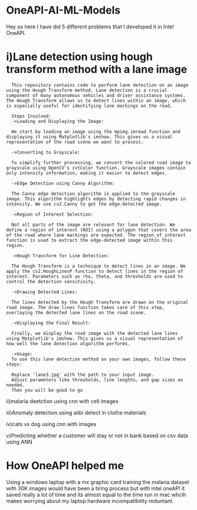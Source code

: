 # OneAPI-AI-ML-Models

Hey so here I have did 5 different problems that I developed it in Intel OneAPI.

# i)Lane detection using hough transform method with a lane image

      This repository contains code to perform lane detection on an image using the Hough Transform method. Lane detection is a crucial component of many autonomous vehicles and driver assistance systems. The Hough Transform allows us to detect lines within an image, which is especially useful for identifying lane markings on the road.
      
      Steps Involved:
      ->Loading and Displaying the Image:
      
      We start by loading an image using the mpimg.imread function and displaying it using Matplotlib's imshow. This gives us a visual representation of the road scene we want to process.
      
      ->Converting to Grayscale:
      
      To simplify further processing, we convert the colored road image to grayscale using OpenCV's cvtColor function. Grayscale images contain only intensity information, making it easier to detect edges.
      
      ->Edge Detection using Canny Algorithm:
      
      The Canny edge detection algorithm is applied to the grayscale image. This algorithm highlights edges by detecting rapid changes in intensity. We use cv2.Canny to get the edge-detected image.
      
      ->Region of Interest Selection:
      
      Not all parts of the image are relevant for lane detection. We define a region of interest (ROI) using a polygon that covers the area of the road where lane markings are expected. The region_of_interest function is used to extract the edge-detected image within this region.
      
      ->Hough Transform for Line Detection:
      
      The Hough Transform is a technique to detect lines in an image. We apply the cv2.HoughLinesP function to detect lines in the region of interest. Parameters such as rho, theta, and thresholds are used to control the detection sensitivity.
      
      ->Drawing Detected Lines:
      
      The lines detected by the Hough Transform are drawn on the original road image. The draw_lines function takes care of this step, overlaying the detected lane lines on the road scene.
      
      ->Displaying the Final Result:
      
      Finally, we display the road image with the detected lane lines using Matplotlib's imshow. This gives us a visual representation of how well the lane detection algorithm performs.
      
      ->Usage:
      To use this lane detection method on your own images, follow these steps:
      
      Replace 'lane3.jpg' with the path to your input image.
      Adjust parameters like thresholds, line lengths, and gap sizes as needed.
      Then you will be good to go


ii)malaria deetction using cnn with cell images

iii)Anomaly detection using alibi detect in clothe materials

iv)cats vs dog using cnn with images

v)Predicting whether a customer will stay or not in bank based on csv data using ANN

# How OneAPI helped me
Using a windows laptop with a mx graphic card training the malaria dataset with 30K images would have been a tiring process but with intel oneAPI it saved really a lot of time and its almost equal to the time run in mac whcih makes worrying about my laptop hardware incompatibility reduntant.
